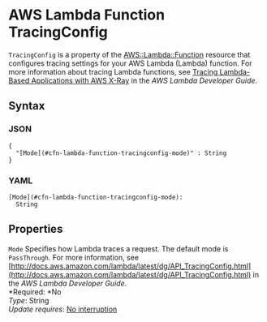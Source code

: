 # AWS Lambda Function TracingConfig<a name="aws-properties-lambda-function-tracingconfig"></a>

`TracingConfig` is a property of the [AWS::Lambda::Function](aws-resource-lambda-function.md) resource that configures tracing settings for your AWS Lambda \(Lambda\) function\. For more information about tracing Lambda functions, see [Tracing Lambda\-Based Applications with AWS X\-Ray](http://docs.aws.amazon.com/lambda/latest/dg/lambda-x-ray.html#using-x-ray) in the *AWS Lambda Developer Guide*\.

## Syntax<a name="w3ab2c21c14e1357b5"></a>

### JSON<a name="aws-properties-lambda-function-tracingconfig-syntax.json"></a>

```
{
  "[Mode](#cfn-lambda-function-tracingconfig-mode)" : String
}
```

### YAML<a name="aws-properties-lambda-function-tracingconfig-syntax.yaml"></a>

```
[Mode](#cfn-lambda-function-tracingconfig-mode):
  String
```

## Properties<a name="w3ab2c21c14e1357b7"></a>

`Mode`  <a name="cfn-lambda-function-tracingconfig-mode"></a>
Specifies how Lambda traces a request\. The default mode is `PassThrough`\. For more information, see [http://docs.aws.amazon.com/lambda/latest/dg/API_TracingConfig.html](http://docs.aws.amazon.com/lambda/latest/dg/API_TracingConfig.html) in the *AWS Lambda Developer Guide*\.  
*Required: *No  
*Type*: String  
*Update requires*: [No interruption](using-cfn-updating-stacks-update-behaviors.md#update-no-interrupt)